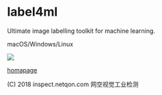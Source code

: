 # label4ml

Ultimate image labelling toolkit for machine learning.

macOS/Windows/Linux

![](https://fate2.oss-cn-shanghai.aliyuncs.com/pool/20180919133322.png)

[homapage](http://inspect.netqon.com)

(C) 2018 inspect.netqon.com 网空视觉工业检测